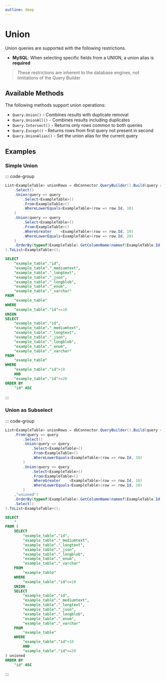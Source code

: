 ```yaml
---
outline: deep
---
```


# Union

Union queries are supported with the following restrictions.

* **MySQL**: When selecting specific fields from a UNION, a union alias is **required**

> These restrictions are inherent to the database engines, not limitations of the Query Builder

## Available Methods
The following methods support union operations:
- `Query.Union()` - Combines results with duplicate removal
- `Query.UnionAll()` - Combines results including duplicates
- `Query.Intersect()` - Returns only rows common to both queries
- `Query.Except()` - Returns rows from first query not present in second
- `Query.UnionAlias()` - Set the union alias for the current query

## Examples

### Simple Union

::: code-group
```csharp [C#]
List<ExampleTable> unionRows = dbConnector.QueryBuilder().Build(query => query
    .Select()
    .Union(query => query
        .Select<ExampleTable>()
        .From<ExampleTable>()
        .WhereLowerEquals<ExampleTable>(row => row.Id, 10)
    )
    .Union(query => query
        .Select<ExampleTable>()
        .From<ExampleTable>()
        .WhereGreater    <ExampleTable>(row => row.Id, 10)
        .WhereLowerEquals<ExampleTable>(row => row.Id, 20)
    )
    .OrderBy(typeof(ExampleTable).GetColumnName(nameof(ExampleTable.Id)))
).ToList<ExampleTable>();
```

```sql [SQL]
SELECT
    "example_table"."id",
    "example_table"."_mediumtext",
    "example_table"."_longtext",
    "example_table"."_json",
    "example_table"."_longblob",
    "example_table"."_enum",
    "example_table"."_varchar"
FROM
    "example_table"
WHERE
    "example_table"."id"<=10
UNION
SELECT
    "example_table"."id",
    "example_table"."_mediumtext",
    "example_table"."_longtext",
    "example_table"."_json",
    "example_table"."_longblob",
    "example_table"."_enum",
    "example_table"."_varchar"
FROM
    "example_table"
WHERE
    "example_table"."id">10
    AND
    "example_table"."id"<=20
ORDER BY
    "id" ASC
```
:::

### Union as Subselect

::: code-group
```csharp [C#]
List<ExampleTable> unionRows = dbConnector.QueryBuilder().Build(query => query
    .From(query => query
        .Select()
        .Union(query => query
            .Select<ExampleTable>()
            .From<ExampleTable>()
            .WhereLowerEquals<ExampleTable>(row => row.Id, 10)
        )
        .Union(query => query
            .Select<ExampleTable>()
            .From<ExampleTable>()
            .WhereGreater    <ExampleTable>(row => row.Id, 10)
            .WhereLowerEquals<ExampleTable>(row => row.Id, 20)
        )
    ,"unioned")
    .OrderBy(typeof(ExampleTable).GetColumnName(nameof(ExampleTable.Id)))
    .Select()
).ToList<ExampleTable>();
```

```sql [SQL]
SELECT
    *
FROM (
    SELECT
        "example_table"."id",
        "example_table"."_mediumtext",
        "example_table"."_longtext",
        "example_table"."_json",
        "example_table"."_longblob",
        "example_table"."_enum",
        "example_table"."_varchar"
    FROM
        "example_table"
    WHERE
        "example_table"."id"<=10
    UNION
    SELECT
        "example_table"."id",
        "example_table"."_mediumtext",
        "example_table"."_longtext",
        "example_table"."_json",
        "example_table"."_longblob",
        "example_table"."_enum",
        "example_table"."_varchar"
    FROM
        "example_table"
    WHERE
        "example_table"."id">10
        AND
        "example_table"."id"<=20
) unioned
ORDER BY
    "id" ASC
```
:::
